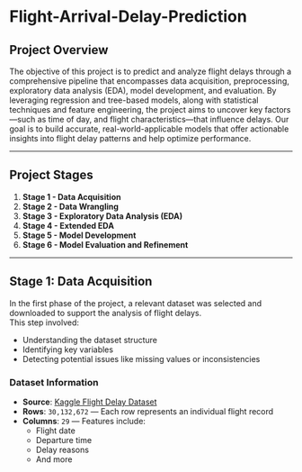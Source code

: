 # Flight-Arrival-Delay-Prediction

##  Project Overview

The objective of this project is to predict and analyze flight delays through a comprehensive pipeline that encompasses data acquisition, preprocessing, exploratory data analysis (EDA), model development, and evaluation.
By leveraging regression and tree-based models, along with statistical techniques and feature engineering, the project aims to uncover key factors—such as time of day, and flight characteristics—that influence delays.
Our goal is to build accurate, real-world-applicable models that offer actionable insights into flight delay patterns and help optimize performance.

---

## Project Stages

1. **Stage 1 - Data Acquisition**
2. **Stage 2 - Data Wrangling**
3. **Stage 3 - Exploratory Data Analysis (EDA)**
4. **Stage 4 - Extended EDA**
5. **Stage 5 - Model Development**
6. **Stage 6 - Model Evaluation and Refinement**

---

## Stage 1: Data Acquisition

In the first phase of the project, a relevant dataset was selected and downloaded to support the analysis of flight delays.  
This step involved:

- Understanding the dataset structure  
- Identifying key variables  
- Detecting potential issues like missing values or inconsistencies  

### Dataset Information

- **Source**: [Kaggle Flight Delay Dataset](https://www.kaggle.com)
- **Rows**: `30,132,672` — Each row represents an individual flight record  
- **Columns**: `29` — Features include:
  - Flight date  
  - Departure time  
  - Delay reasons  
  - And more

